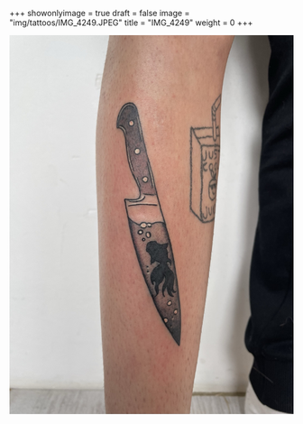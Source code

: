 +++
showonlyimage = true
draft = false
image = "img/tattoos/IMG_4249.JPEG"
title = "IMG_4249"
weight = 0
+++

![image](/img/tattoos/IMG_4249.JPEG)
